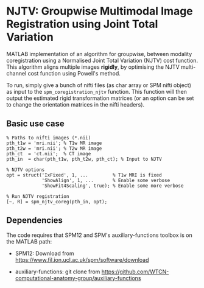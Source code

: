 # NJTV: Groupwise Multimodal Image Registration using Joint Total  Variation

MATLAB implementation of an algorithm for groupwise, between modality coregistration using a Normalised Joint Total Variation (NJTV) cost function. This algorithm aligns multiple images **rigidly**, by optimising the NJTV multi-channel cost function using Powell's method. 

To run, simply give a bunch of nifti files (as char array or SPM nifti object) as input to the `spm_coregistration_njtv` function. This function will then output the estimated rigid transformation matrices (or an option can be set to change the orientation matrices in the nifti headers).

## Basic use case


```
% Paths to nifti images (*.nii)
pth_t1w = 'mri.nii'; % T1w MR image
pth_t2w = 'mri.nii'; % T2w MR image
pth_ct  = 'ct.nii';  % CT image
pth_in  = char(pth_t1w, pth_t2w, pth_ct); % Input to NJTV

% NJTV options
opt = struct('IxFixed', 1, ...         % T1w MRI is fixed
             'ShowAlign', 1, ...       % Enable some verbose
             'ShowFit4Scaling', true); % Enable some more verbose

% Run NJTV registration
[~, R] = spm_njtv_coreg(pth_in, opt);
```

## Dependencies

The code requires that SPM12 and SPM's auxiliary-functions toolbox is on the MATLAB path:

* SPM12: Download from https://www.fil.ion.ucl.ac.uk/spm/software/download

* auxiliary-functions: git clone from https://github.com/WTCN-computational-anatomy-group/auxiliary-functions
